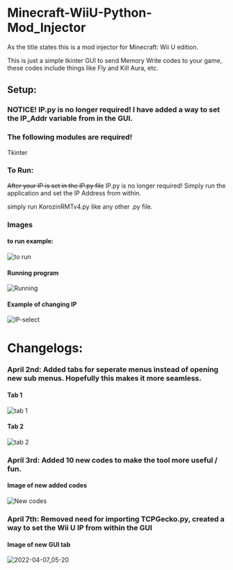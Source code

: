 # Minecraft-WiiU-Python-Mod_Injector

As the title states this is a mod injector for Minecraft: Wii U edition.

This is just a simple tkinter GUI to send Memory Write codes to your game, these codes include things like Fly and Kill Aura, etc.

## Setup:

### NOTICE! IP.py is no longer required! I have added a way to set the IP_Addr variable from in the GUI.

### The following modules are required!

Tkinter


### To Run:

~~After your IP is set in the IP.py file~~ 
IP.py is no longer required! Simply run the application and set the IP Address from within.

simply run KorozinRMTv4.py like any other .py file.

### Images

#### to run example:

![to run](https://user-images.githubusercontent.com/90534409/161388765-49d96f64-fece-46e2-a31a-2430fe6a9e18.png)

#### Running program

![Running](https://user-images.githubusercontent.com/90534409/161388777-701df958-304b-4dda-b1b0-a4759632ea4b.png)

#### Example of changing IP

![IP-select](https://user-images.githubusercontent.com/90534409/161388789-79b1fdef-021d-492d-9d41-2af428c7f692.png)

# Changelogs:

### April 2nd:  Added tabs for seperate menus instead of opening new sub menus. Hopefully this makes it more seamless.

#### Tab 1

![tab 1](https://user-images.githubusercontent.com/90534409/161439174-96f711a0-401a-4a8c-b870-69c2ba1f6d78.png)

#### Tab 2

![tab 2](https://user-images.githubusercontent.com/90534409/161439190-5304afa4-1562-44d2-b65d-29a236b69588.png)


### April 3rd: Added 10 new codes to make the tool more useful / fun.

#### Image of new added codes

![New codes](https://user-images.githubusercontent.com/90534409/161441562-608f8fe0-dfa1-4825-939e-af4e8444fe44.png)

### April 7th: Removed need for importing TCPGecko.py, created a way to set the Wii U IP from within the GUI

#### Image of new GUI tab

![2022-04-07_05-20](https://user-images.githubusercontent.com/90534409/162125743-57031aca-a7b0-41b2-91d0-51ee0e19b42e.png)
